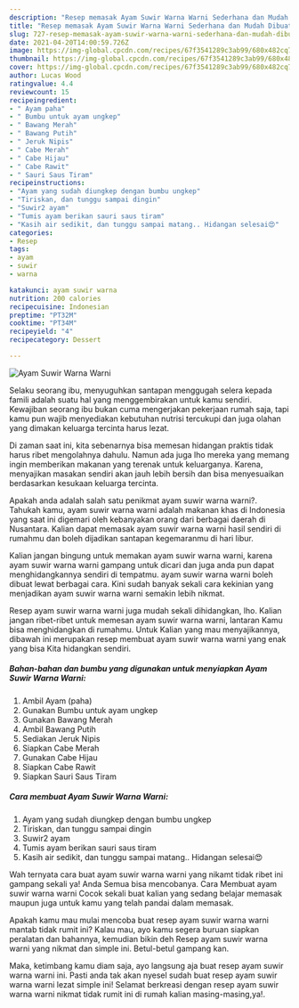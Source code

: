 ```yaml
---
description: "Resep memasak Ayam Suwir Warna Warni Sederhana dan Mudah Dibuat"
title: "Resep memasak Ayam Suwir Warna Warni Sederhana dan Mudah Dibuat"
slug: 727-resep-memasak-ayam-suwir-warna-warni-sederhana-dan-mudah-dibuat
date: 2021-04-20T14:00:59.726Z
image: https://img-global.cpcdn.com/recipes/67f3541289c3ab99/680x482cq70/ayam-suwir-warna-warni-foto-resep-utama.jpg
thumbnail: https://img-global.cpcdn.com/recipes/67f3541289c3ab99/680x482cq70/ayam-suwir-warna-warni-foto-resep-utama.jpg
cover: https://img-global.cpcdn.com/recipes/67f3541289c3ab99/680x482cq70/ayam-suwir-warna-warni-foto-resep-utama.jpg
author: Lucas Wood
ratingvalue: 4.4
reviewcount: 15
recipeingredient:
- " Ayam paha"
- " Bumbu untuk ayam ungkep"
- " Bawang Merah"
- " Bawang Putih"
- " Jeruk Nipis"
- " Cabe Merah"
- " Cabe Hijau"
- " Cabe Rawit"
- " Sauri Saus Tiram"
recipeinstructions:
- "Ayam yang sudah diungkep dengan bumbu ungkep"
- "Tiriskan, dan tunggu sampai dingin"
- "Suwir2 ayam"
- "Tumis ayam berikan sauri saus tiram"
- "Kasih air sedikit, dan tunggu sampai matang.. Hidangan selesai😍"
categories:
- Resep
tags:
- ayam
- suwir
- warna

katakunci: ayam suwir warna 
nutrition: 200 calories
recipecuisine: Indonesian
preptime: "PT32M"
cooktime: "PT34M"
recipeyield: "4"
recipecategory: Dessert

---
```



![Ayam Suwir Warna Warni](https://img-global.cpcdn.com/recipes/67f3541289c3ab99/680x482cq70/ayam-suwir-warna-warni-foto-resep-utama.jpg)

Selaku seorang ibu, menyuguhkan santapan menggugah selera kepada famili adalah suatu hal yang menggembirakan untuk kamu sendiri. Kewajiban seorang ibu bukan cuma mengerjakan pekerjaan rumah saja, tapi kamu pun wajib menyediakan kebutuhan nutrisi tercukupi dan juga olahan yang dimakan keluarga tercinta harus lezat.

Di zaman  saat ini, kita sebenarnya bisa memesan hidangan praktis tidak harus ribet mengolahnya dahulu. Namun ada juga lho mereka yang memang ingin memberikan makanan yang terenak untuk keluarganya. Karena, menyajikan masakan sendiri akan jauh lebih bersih dan bisa menyesuaikan berdasarkan kesukaan keluarga tercinta. 



Apakah anda adalah salah satu penikmat ayam suwir warna warni?. Tahukah kamu, ayam suwir warna warni adalah makanan khas di Indonesia yang saat ini digemari oleh kebanyakan orang dari berbagai daerah di Nusantara. Kalian dapat memasak ayam suwir warna warni hasil sendiri di rumahmu dan boleh dijadikan santapan kegemaranmu di hari libur.

Kalian jangan bingung untuk memakan ayam suwir warna warni, karena ayam suwir warna warni gampang untuk dicari dan juga anda pun dapat menghidangkannya sendiri di tempatmu. ayam suwir warna warni boleh dibuat lewat berbagai cara. Kini sudah banyak sekali cara kekinian yang menjadikan ayam suwir warna warni semakin lebih nikmat.

Resep ayam suwir warna warni juga mudah sekali dihidangkan, lho. Kalian jangan ribet-ribet untuk memesan ayam suwir warna warni, lantaran Kamu bisa menghidangkan di rumahmu. Untuk Kalian yang mau menyajikannya, dibawah ini merupakan resep membuat ayam suwir warna warni yang enak yang bisa Kita hidangkan sendiri.

<!--inarticleads1-->

##### Bahan-bahan dan bumbu yang digunakan untuk menyiapkan Ayam Suwir Warna Warni:

1. Ambil  Ayam (paha)
1. Gunakan  Bumbu untuk ayam ungkep
1. Gunakan  Bawang Merah
1. Ambil  Bawang Putih
1. Sediakan  Jeruk Nipis
1. Siapkan  Cabe Merah
1. Gunakan  Cabe Hijau
1. Siapkan  Cabe Rawit
1. Siapkan  Sauri Saus Tiram




<!--inarticleads2-->

##### Cara membuat Ayam Suwir Warna Warni:

1. Ayam yang sudah diungkep dengan bumbu ungkep
1. Tiriskan, dan tunggu sampai dingin
1. Suwir2 ayam
1. Tumis ayam berikan sauri saus tiram
1. Kasih air sedikit, dan tunggu sampai matang.. Hidangan selesai😍




Wah ternyata cara buat ayam suwir warna warni yang nikamt tidak ribet ini gampang sekali ya! Anda Semua bisa mencobanya. Cara Membuat ayam suwir warna warni Cocok sekali buat kalian yang sedang belajar memasak maupun juga untuk kamu yang telah pandai dalam memasak.

Apakah kamu mau mulai mencoba buat resep ayam suwir warna warni mantab tidak rumit ini? Kalau mau, ayo kamu segera buruan siapkan peralatan dan bahannya, kemudian bikin deh Resep ayam suwir warna warni yang nikmat dan simple ini. Betul-betul gampang kan. 

Maka, ketimbang kamu diam saja, ayo langsung aja buat resep ayam suwir warna warni ini. Pasti anda tak akan nyesel sudah buat resep ayam suwir warna warni lezat simple ini! Selamat berkreasi dengan resep ayam suwir warna warni nikmat tidak rumit ini di rumah kalian masing-masing,ya!.

